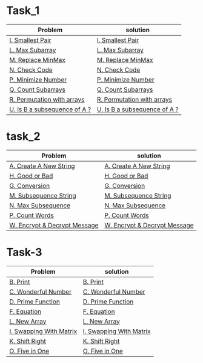 # Task_1
| Problem                                           |                             solution                                            |
|---------------------------------------------------|---------------------------------------------------------------------------------|
|[I. Smallest Pair](https://codeforces.com/group/MWSDmqGsZm/contest/219774/problem/I)    | [I. Smallest Pair]([IEEE-CS-Rookies-2024/Task-1/smallestPair](https://github.com/samaa-2002/IEEE-CS-Rookies-2024/tree/main/IEEE-CS-Rookies-2024/Task-1/smallestPair))   |
| [L. Max Subarray](https://codeforces.com/group/MWSDmqGsZm/contest/219774/problem/L)      | [L. Max Subarray](https://github.com/samaa-2002/IEEE-CS-Rookies-2024/tree/main/IEEE-CS-Rookies-2024/Task-1/Max%20Subarray) |
| [M. Replace MinMax](https://codeforces.com/group/MWSDmqGsZm/contest/219774/problem/M)      | [M. Replace MinMax]([IEEE-CS-Rookies-2024/Task-1/ReplaceMinMax](https://github.com/samaa-2002/IEEE-CS-Rookies-2024/tree/main/IEEE-CS-Rookies-2024/Task-1/Replace%20MinMax))  |
|[N. Check Code](https://codeforces.com/group/MWSDmqGsZm/contest/219774/problem/N)      |[N. Check Code]([IEEE-CS-Rookies-2024/Task-1/checkcode](https://github.com/samaa-2002/IEEE-CS-Rookies-2024/tree/main/IEEE-CS-Rookies-2024/Task-1/check%20code))|
|[P. Minimize Number](https://codeforces.com/group/MWSDmqGsZm/contest/219774/problem/P)|[P. Minimize Number]([IEEE-CS-Rookies-2024/Task-1/MinimizeNumber](https://github.com/samaa-2002/IEEE-CS-Rookies-2024/tree/main/IEEE-CS-Rookies-2024/Task-1/Minimize%20Number))|
|[Q. Count Subarrays](https://codeforces.com/group/MWSDmqGsZm/contest/219774/problem/Q)|[Q. Count Subarrays]([IEEE-CS-Rookies-2024/Task-1/CountSubarrays](https://github.com/samaa-2002/IEEE-CS-Rookies-2024/tree/main/IEEE-CS-Rookies-2024/Task-1/Count%20Subarrays))|
|[R. Permutation with arrays](https://codeforces.com/group/MWSDmqGsZm/contest/219774/problem/R)|[R. Permutation with arrays]([IEEE-CS-Rookies-2024/Task-1/Permutationwitharrays](https://github.com/samaa-2002/IEEE-CS-Rookies-2024/tree/main/IEEE-CS-Rookies-2024/Task-1/Permutation%20with%20arrays))|
|[U. Is B a subsequence of A ?](https://codeforces.com/group/MWSDmqGsZm/contest/219774/problem/U)|[U. Is B a subsequence of A ?]([IEEE-CS-Rookies-2024/Task-1/IsBasubsequenceofA](https://github.com/samaa-2002/IEEE-CS-Rookies-2024/tree/main/IEEE-CS-Rookies-2024/Task-1/Is%20B%20a%20subsequence%20of%20A))|


# task_2
| Problem                                           |                             solution                                            |
|---------------------------------------------------|---------------------------------------------------------------------------------|
|[A. Create A New String](https://codeforces.com/group/MWSDmqGsZm/contest/219856/problem/A)|[A. Create A New String](Task_2/CreateANewString)|
|[H. Good or Bad]()|[H. Good or Bad](Task_2/GoodorBad)|
|[G. Conversion](https://codeforces.com/group/MWSDmqGsZm/contest/219856/problem/G)|[G. Conversion](Task_2/Conversion)|
|[M. Subsequence String](https://codeforces.com/group/MWSDmqGsZm/contest/219856/problem/M)|[M. Subsequence String](Task_2/Conversion)|
|[N. Max Subsequence](https://codeforces.com/group/MWSDmqGsZm/contest/219856/problem/N)|[N. Max Subsequence](Task_2/MaxSubsequence)|
|[P. Count Words](https://codeforces.com/group/MWSDmqGsZm/contest/219856/problem/P)|[P. Count Words](Task_2/CountWords)|
|[W. Encrypt & Decrypt Message](https://codeforces.com/group/MWSDmqGsZm/contest/219856/problem/W)|[W. Encrypt & Decrypt Message](Task_2/EncryptandDecryptMessage)|


# Task-3
| Problem                                           |                             solution                                            |
|---------------------------------------------------|---------------------------------------------------------------------------------| 
|[B. Print](https://codeforces.com/group/MWSDmqGsZm/contest/223205/problem/B)|[B. Print](task_3/Print)|
|[C. Wonderful Number](https://codeforces.com/group/MWSDmqGsZm/contest/223205/problem/C)|[C. Wonderful Number](task_3/WonderfulNumber)|
|[D. Prime Function](https://codeforces.com/group/MWSDmqGsZm/contest/223205/problem/D)|[D. Prime Function](task_3/PrimeFunction)|
|[F. Equation](https://codeforces.com/group/MWSDmqGsZm/contest/223205/problem/F)|[F. Equation](task_3/Equation)|
|[L. New Array](https://codeforces.com/group/MWSDmqGsZm/contest/223205/problem/L)|[L. New Array](task_3/NewArray)|
|[I. Swapping With Matrix](https://codeforces.com/group/MWSDmqGsZm/contest/223205/problem/I)|[I. Swapping With Matrix](task_3/SwappingWithMatrix)|
|[K. Shift Right](https://codeforces.com/group/MWSDmqGsZm/contest/223205/problem/K)|[K. Shift Right](task_3/ShiftRight)|
|[O. Five in One](https://codeforces.com/group/MWSDmqGsZm/contest/223205/problem/O)|[O. Five in One](task_3/FiveinOne)|























